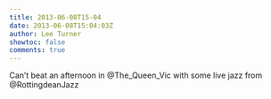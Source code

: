 ```yaml
---
title: 2013-06-08T15-04
date: 2013-06-08T15:04:03Z
author: Lee Turner
showtoc: false
comments: true
---
```


Can’t beat an afternoon in @The_Queen_Vic with some live jazz from @RottingdeanJazz

